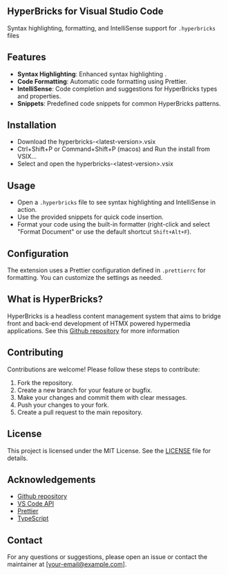 ## HyperBricks for Visual Studio Code

Syntax highlighting, formatting, and IntelliSense support for `.hyperbricks` files

## Features

- **Syntax Highlighting**: Enhanced syntax highlighting .
- **Code Formatting**: Automatic code formatting using Prettier.
- **IntelliSense**: Code completion and suggestions for HyperBricks types and properties.
- **Snippets**: Predefined code snippets for common HyperBricks patterns.

## Installation

- Download the hyperbricks-\<latest-version\>.vsix  
- Ctrl+Shift+P or Command+Shift+P (macos) and Run the install from VSIX...
- Select and open the hyperbricks-\<latest-version\>.vsix

## Usage

- Open a `.hyperbricks` file to see syntax highlighting and IntelliSense in action.
- Use the provided snippets for quick code insertion.
- Format your code using the built-in formatter (right-click and select "Format Document" or use the default shortcut `Shift+Alt+F`).

## Configuration

The extension uses a Prettier configuration defined in `.prettierrc` for formatting. You can customize the settings as needed.

## What is HyperBricks?

HyperBricks is a headless content management system that aims to bridge front and back-end development of HTMX powered hypermedia applications. See this [Github repository](https://github.com/hyperbricks/hyperbricks-vs-highlighting) for more information

## Contributing

Contributions are welcome! Please follow these steps to contribute:

1. Fork the repository.
2. Create a new branch for your feature or bugfix.
3. Make your changes and commit them with clear messages.
4. Push your changes to your fork.
5. Create a pull request to the main repository.

## License

This project is licensed under the MIT License. See the [LICENSE](https://github.com/hyperbricks/hyperbricks-vs-highlighting/blob/HEAD/LICENSE) file for details.

## Acknowledgements
- [Github repository](https://github.com/hyperbricks/hyperbricks-vs-highlighting)
- [VS Code API](https://code.visualstudio.com/api)
- [Prettier](https://prettier.io/)
- [TypeScript](https://www.typescriptlang.org/)

## Contact

For any questions or suggestions, please open an issue or contact the maintainer at [your-email@example.com].